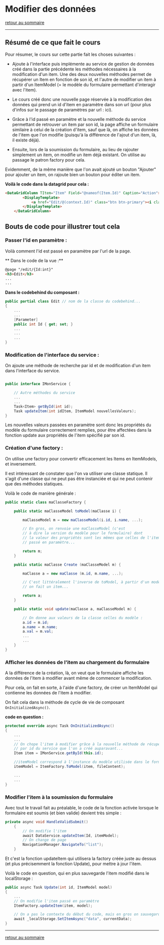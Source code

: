 # Modifier des données

[retour au sommaire](./sommaire.md)

---

## Résumé de ce que fait le cours

Pour résumer, le cours sur cette partie fait les choses suivantes :

* Ajoute à l'interface puis implémente au service de gestion de données créé dans la partie précédente les méthodes nécessaires à la modification d'un item. Une des deux nouvelles méthodes permet de récupérer un Item en fonction de son id, et l'autre de modifier un item à partir d'un ItemModel (= le modèle du formulaire permettant d'interagir avec l'item).

* Le cours créé donc une nouvelle page réservée à la modification des données qui prend un id d'item en paramètre dans son url (pour plus d'infos sur le passage de paramètres par url : ici).

* Grâce à l'id passé en paramètre et la nouvelle méthode du service permettant de retrouver un item par son id, la page affiche un formulaire similaire à celui de la création d'item, sauf que là, on affiche les données de l'item que l'on modifie (puisqu'à la différence de l'ajout d'un item, là, il existe déjà).

* Ensuite, lors de la soumission du formulaire, au lieu de rajouter simplement un item, on modifie un item déjà existant. On utilise au passage le patron factory pour cela.

Evidemment, de la même manière que l'on avait ajouté un bouton "Ajouter" pour ajouter un item, on rajoute bien un bouton pour éditer un item. 

**Voilà le code dans la datagrid pour cela :**

```html
<DataGridColumn TItem="Item" Field="@nameof(Item.Id)" Caption="Action">
        <DisplayTemplate>
            <a href="Edit/@(context.Id)" class="btn btn-primary"><i class="fa fa-edit"></i> Editer</a>
        </DisplayTemplate>
    </DataGridColumn>
```

## Bouts de code pour illustrer tout cela

### Passer l'id en paramètre :

Voilà comment l'id est passé en paramètre par l'url de la page.

** Dans le code de la vue :**
```html
@page "/edit/{Id:int}"
<h3>Edit</h3>
...
...
```

**Dans le codebehind du composant :**

```c#
public partial class Edit // nom de la classe du codebehind...
{
    ...
    ...
    [Parameter]
    public int Id { get; set; }
    ...
    ...
    ...
}

```

### Modification de l'interface du service :

On ajoute une méthode de recherche par id et de modification d'un item dans l'interface du service.

```c#

public interface IMonService {

    // Autre méthodes du service
    ...
    ...
    Task<Item> getById(int id);
    Task updateItem(int idItem, ItemModel nouvellesValeurs);
}
```

Les nouvelles valeurs passées en paramètre sont donc les propriétés du modèle du formulaire correctement remplies, pour être affectées dans la fonction update aux propriétés de l'item spécifié par son id.

### Création d'une factory :

On utilise une factory pour convertir efficacement les Items en ItemModels, et inversement.

Il est intéressant de constater que l'on va utiliser une classe statique. Il s'agit d'une classe qui ne peut pas être instanciée et qui ne peut contenir que des méthodes statiques.

Voilà le code de manière générale :

```c#
public static class maClasseFactory {

    public static maClasseModel toModel(maClasse i) {

        maClasseModel m = new maClasseModel(i.id, i.name, ...);

        // En gros, on renvoie une maClasseModel (c'est 
        // à dire la version du modèle pour le formulaire) dont 
        // la valeur des propriétés sont les mêmes que celles de l'item
        // passé en paramètre...

        return m;
    }

    public static maClasse Create (maClasseModel m) {

        maClasse a = new maClasse (m.id, m.name, ...);

        // C'est littéralement l'inverse de toModel, à partir d'un modèle, 
        // on fait un item...

        return a;
    }

    public static void update(maClasse a, maClasseModel m) {

        // On donne aux valeurs de la classe celles du modèle :
        a.id = m.id;
        a.name = m.name;
        a.val = m.val;
        ...
        ...
    }
}
```

### Afficher les données de l'item au chargement du formulaire 

A la différence de la création, là, on veut que le formulaire affiche les données de l'item à modifier avant même de commencer la modification.

Pour cela, on fait en sorte, à l'aide d'une factory, de créer un ItemModel qui contienne les données de l'item à modifier.

On fait cela dans la méthode de cycle de vie de composant `OnInitializedAsync()`.

**code en question :**

```c#
protected override async Task OnInitializedAsync()
{
    ...
    ...
    // On chope l'item à modifier grâce à la nouvelle méthode de récupération 
    // par id du service que l'on a créé auparavant...
    Item item = IMonService.getById(this.id);

    //itemModel correspond à l'instance du modèle utilisée dans le formulaire :
    itemModel = ItemFactory.ToModel(item, fileContent);

    ...
    ...
}
```

### Modifier l'item à la soumission du formulaire

Avec tout le travail fait au préalable, le code de la fonction activée lorsque le formulaire est soumis (et bien valide) devient très simple :

```c#
private async void HandleValidSubmit()
    {   
        // On modifie l'item
        await DataService.updateItem(Id, itemModel);
        // On change de page 
        NavigationManager.NavigateTo("list");
    }
```

Et c'est la fonction updateItem qui utilisera la factory créée juste au dessus (et plus précisemment la fonction Update), pour mettre à jour l'item.

Voilà le code en question, qui en plus sauvegarde l'item modifié dans le localStorage :

```c#
public async Task Update(int id, ItemModel model)
{
    ...
    // On modifie l'item passé en paramètre
    ItemFactory.updateItem(item, model);

    // On a pas le contexte du début du code, mais en gros on sauvegarde les modifs...
    await _localStorage.SetItemAsync("data", currentData);
}
```
---

[retour au sommaire](./sommaire.md)